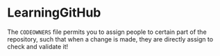 # LearningGitHub

The `CODEOWNERS` file permits you to assign people to certain part of the repository, such that when a change is made, they are directly assign to check and validate it!
